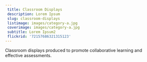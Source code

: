 ```yaml
---
 title: Classroom Displays
 description: Lorem Ipsum
 slug: classroom-displays
 listimage: images/category-a.jpg
 coverimage: images/category-a.jpg
 subtitle: Lorem Ipsum2
 flickrid: '72157686321315123'
---
```


Classroom displays produced to promote collaborative learning and effective assessments.

